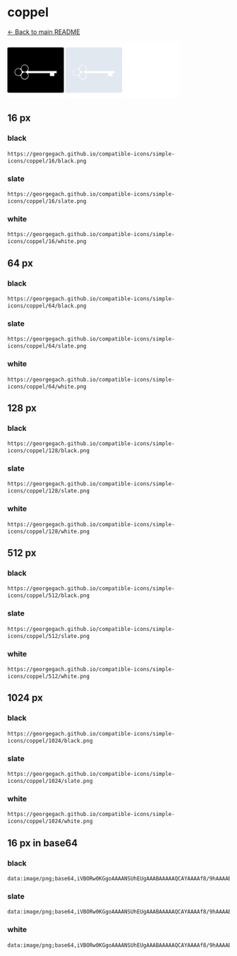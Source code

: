 # coppel

[← Back to main README](../../README.md)


<img src="./128/black.png" width="128" alt="coppel black icon" />
<img src="./128/slate.png" width="128" alt="coppel slate icon" />
<img src="./128/white.png" width="128" alt="coppel white icon" />

## 16 px

### black
```
https://georgegach.github.io/compatible-icons/simple-icons/coppel/16/black.png
```

### slate
```
https://georgegach.github.io/compatible-icons/simple-icons/coppel/16/slate.png
```

### white
```
https://georgegach.github.io/compatible-icons/simple-icons/coppel/16/white.png
```

## 64 px

### black
```
https://georgegach.github.io/compatible-icons/simple-icons/coppel/64/black.png
```

### slate
```
https://georgegach.github.io/compatible-icons/simple-icons/coppel/64/slate.png
```

### white
```
https://georgegach.github.io/compatible-icons/simple-icons/coppel/64/white.png
```

## 128 px

### black
```
https://georgegach.github.io/compatible-icons/simple-icons/coppel/128/black.png
```

### slate
```
https://georgegach.github.io/compatible-icons/simple-icons/coppel/128/slate.png
```

### white
```
https://georgegach.github.io/compatible-icons/simple-icons/coppel/128/white.png
```

## 512 px

### black
```
https://georgegach.github.io/compatible-icons/simple-icons/coppel/512/black.png
```

### slate
```
https://georgegach.github.io/compatible-icons/simple-icons/coppel/512/slate.png
```

### white
```
https://georgegach.github.io/compatible-icons/simple-icons/coppel/512/white.png
```

## 1024 px

### black
```
https://georgegach.github.io/compatible-icons/simple-icons/coppel/1024/black.png
```

### slate
```
https://georgegach.github.io/compatible-icons/simple-icons/coppel/1024/slate.png
```

### white
```
https://georgegach.github.io/compatible-icons/simple-icons/coppel/1024/white.png
```

## 16 px in base64

### black
```
data:image/png;base64,iVBORw0KGgoAAAANSUhEUgAAABAAAAAQCAYAAAAf8/9hAAAABmJLR0QA/wD/AP+gvaeTAAAAp0lEQVQ4jc3TOwoCMRRG4W98gQ8sbBS10CW4JN2JlXtwYbZaqVgIjoWgwliYAZlCZNL4QyApzrnJTUJkEizQLclfE9xRLyl4JMhKwpBVImAQLagV1ldcwrzvh97kgicOYUw+RK0vbAPVvIl73NDBGtsv1XcYY4lRLrjhhA1mSNELO/tMHXOsMEWzeI3ncIwGhmgXBEcMgriG7D/ewSOCf8Z+pjSi+DsvxgIkprQmhVoAAAAASUVORK5CYII=
```

### slate
```
data:image/png;base64,iVBORw0KGgoAAAANSUhEUgAAABAAAAAQCAYAAAAf8/9hAAAABmJLR0QA/wD/AP+gvaeTAAAA5ElEQVQ4ja2TwUrDUBBFz3156UKhYDYWFfTXLBRc+wd+hj/lLyjZJLjQttk14d0uLKUBi/DirGYW587cYQYmhur2e2nCPAcOuFPdrndAmTlAHybAADFMgAGYLBBPC0MnewMC+Rr0p70IIBiABmgsPQh3EDaQLs6BQjNDEX86+9Noh7kvgl6T/G67BP0C8oF9Z/GCuT0IcBWgd9BbslcibDEVYhhZTC6t9CgXz9gVAtXt2if6X5Aa0Ay4AS7HO1IrvAAPoAh4tERwBarO+/bikB25f7mDPhc2DBH8lPtMIm1zmx9jDwJCVXeWVTC4AAAAAElFTkSuQmCC
```

### white
```
data:image/png;base64,iVBORw0KGgoAAAANSUhEUgAAABAAAAAQCAYAAAAf8/9hAAAABmJLR0QA/wD/AP+gvaeTAAAAsElEQVQ4jc3TvWoCQRSG4Wf9g0RJYWMwKeIl5JL0TqxyD16YrVZGLALRQsgunBTOgmwhstP4wcBM8b5n5swMmSkiYoGXlvypiIg/9FsKyiIioiUM0cmAQbag11if8JvmE3f0phZU+E7j40r0fIMdoFs3cYczRlhhc6P6Fu9Y4q0WnHHAGp84Ypx2dp0+5vjCDE/Na/xJxxhgimFDsMdrEvcQj/EOygy+yv1Mx4zil/wDtfs8jsLn2pcAAAAASUVORK5CYII=
```

